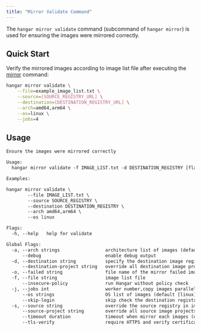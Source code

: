 ```yaml
---
title: "Mirror Validate Command"
---
```


The `hangar mirror validate` command (subcommand of `hangar mirror`) is used for ensuring the images were mirrored correctly.

## Quick Start

Verify the mirrored images according to image list file after executing the [mirror](mirror#quick-start) command:

```bash
hangar mirror validate \
    --file=example_image_list.txt \
    --source=[SOURCE_REGISTRY_URL] \
    --destination=[DESTINATION_REGISTRY_URL] \
    --arch=amd64,arm64 \
    --os=linux \
    --jobs=4
```

## Usage

```txt title="hangar mirror validate --help"
Ensure the images were mirrored correctly

Usage:
  hangar mirror validate -f IMAGE_LIST.txt -d DESTINATION_REGISTRY [flags]

Examples:

hangar mirror validate \
        --file IMAGE_LIST.txt \
        --source SOURCE_REGISTRY \
        --destination DESTINATION_REGISTRY \
        --arch amd64,arm64 \
        --os linux

Flags:
  -h, --help   help for validate

Global Flags:
  -a, --arch strings                 architecture list of images (default [amd64,arm64])
      --debug                        enable debug output
  -d, --destination string           specify the destination image registry
      --destination-project string   override all destination image projects
  -o, --failed string                file name of the mirror failed image list (default "mirror-failed.txt")
  -f, --file string                  image list file
      --insecure-policy              run Hangar without policy check
  -j, --jobs int                     worker number,copy images parallelly (1-20) (default 1)
      --os strings                   OS list of images (default [linux])
      --skip-login                   skip check the destination registry is logged in (used in shell script)
  -s, --source string                override the source registry in image list
      --source-project string        override all source image projects
      --timeout duration             timeout when mirror each images (default 10m0s)
      --tls-verify                   require HTTPS and verify certificates
```
